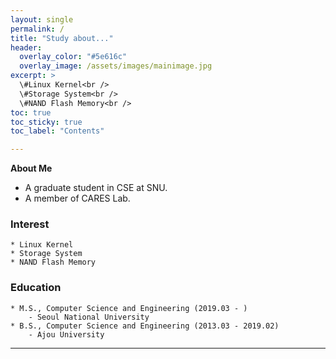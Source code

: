 ```yaml
---
layout: single
permalink: /
title: "Study about..."
header:
  overlay_color: "#5e616c"
  overlay_image: /assets/images/mainimage.jpg
excerpt: >
  \#Linux Kernel<br />
  \#Storage System<br />
  \#NAND Flash Memory<br />
toc: true
toc_sticky: true
toc_label: "Contents"

---
```



**About Me**
- A graduate student in CSE at SNU.
- A member of CARES Lab.

### Interest
    * Linux Kernel
    * Storage System
    * NAND Flash Memory

### Education
    * M.S., Computer Science and Engineering (2019.03 - )
        - Seoul National University
    * B.S., Computer Science and Engineering (2013.03 - 2019.02)
        - Ajou University 

---

